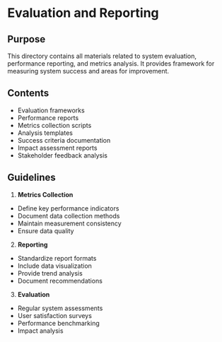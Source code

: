 # Evaluation and Reporting

## Purpose
This directory contains all materials related to system evaluation, performance reporting, and metrics analysis. It provides framework for measuring system success and areas for improvement.

## Contents
- Evaluation frameworks
- Performance reports
- Metrics collection scripts
- Analysis templates
- Success criteria documentation
- Impact assessment reports
- Stakeholder feedback analysis

## Guidelines
1. **Metrics Collection**
- Define key performance indicators
- Document data collection methods
- Maintain measurement consistency
- Ensure data quality

2. **Reporting**
- Standardize report formats
- Include data visualization
- Provide trend analysis
- Document recommendations

3. **Evaluation**
- Regular system assessments
- User satisfaction surveys
- Performance benchmarking
- Impact analysis

